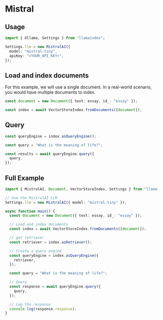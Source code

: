 # Mistral

## Usage

```ts
import { Ollama, Settings } from "llamaindex";

Settings.llm = new MistralAI({
  model: "mistral-tiny",
  apiKey: "<YOUR_API_KEY>",
});
```

## Load and index documents

For this example, we will use a single document. In a real-world scenario, you would have multiple documents to index.

```ts
const document = new Document({ text: essay, id_: "essay" });

const index = await VectorStoreIndex.fromDocuments([document]);
```

## Query

```ts
const queryEngine = index.asQueryEngine();

const query = "What is the meaning of life?";

const results = await queryEngine.query({
  query,
});
```

## Full Example

```ts
import { MistralAI, Document, VectorStoreIndex, Settings } from "llamaindex";

// Use the MistralAI LLM
Settings.llm = new MistralAI({ model: "mistral-tiny" });

async function main() {
  const document = new Document({ text: essay, id_: "essay" });

  // Load and index documents
  const index = await VectorStoreIndex.fromDocuments([document]);

  // get retriever
  const retriever = index.asRetriever();

  // Create a query engine
  const queryEngine = index.asQueryEngine({
    retriever,
  });

  const query = "What is the meaning of life?";

  // Query
  const response = await queryEngine.query({
    query,
  });

  // Log the response
  console.log(response.response);
}
```
